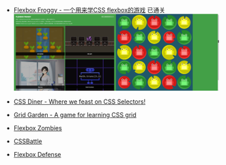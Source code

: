 - [Flexbox Froggy - 一个用来学CSS flexbox的游戏](https://flexboxfroggy.com/#zh-cn)
已通关
![](assets/Pasted%20image%2020230530223603.png)


- [CSS Diner - Where we feast on CSS Selectors!](https://flukeout.github.io/)
- [Grid Garden - A game for learning CSS grid](https://cssgridgarden.com/)
- [Flexbox Zombies](https://mastery.games/flexboxzombies/)
- [CSSBattle](https://cssbattle.dev/)
- [Flexbox Defense](http://www.flexboxdefense.com/)